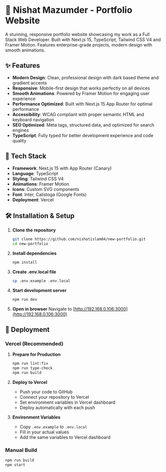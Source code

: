 # 🚀 Nishat Mazumder - Portfolio Website

A stunning, responsive portfolio website showcasing my work as a Full Stack Web Developer. Built with Next.js 15, TypeScript, Tailwind CSS V4 and Framer Motion. Features enterprise-grade projects, modern design with smooth animations.

## ✨ Features

- **Modern Design**: Clean, professional design with dark based theme and gradient accents
- **Responsive**: Mobile-first design that works perfectly on all devices
- **Smooth Animations**: Powered by Framer Motion for engaging user experience
- **Performance Optimized**: Built with Next.js 15 App Router for optimal performance
- **Accessibility**: WCAG compliant with proper semantic HTML and keyboard navigation
- **SEO Optimized**: Meta tags, structured data, and optimized for search engines
- **TypeScript**: Fully typed for better development experience and code quality

## 🚀 Tech Stack

- **Framework**: Next.js 15 with App Router (Canary)
- **Language**: TypeScript
- **Styling**: Tailwind CSS V4
- **Animations**: Framer Motion
- **Icons**: Custom SVG components
- **Font**: Inter, Calistoga (Google Fonts)
- **Deployment**: Vercel

## 🛠️ Installation & Setup

1. **Clone the repository**

   ```bash
   git clone https://github.com/nishatislam04/new-portfolio.git
   cd new-portfolio
   ```

2. **Install dependencies**

   ```bash
   npm install
   ```

3. **Create .env.local file**

   ```bash
   cp .env.example .env.local
   ```

4. **Start development server**

   ```bash
   npm run dev
   ```

5. **Open in browser**
   Navigate to [http://192.168.0.106:3000](http://192.168.0.106:3000)

## 🚀 Deployment

### Vercel (Recommended)

1. **Prepare for Production**

   ```bash
   npm run lint:fix
   npm run type-check
   npm run build
   ```

2. **Deploy to Vercel**
   - Push your code to GitHub
   - Connect your repository to Vercel
   - Set environment variables in Vercel dashboard
   - Deploy automatically with each push

3. **Environment Variables**
   - Copy `.env.example` to `.env.local`
   - Fill in your actual values
   - Add the same variables to Vercel dashboard

### Manual Build

```bash
npm run build
npm start
```
